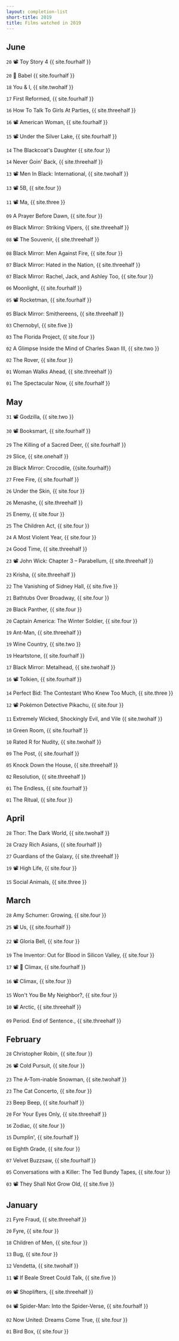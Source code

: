 ```yaml
---
layout: completion-list
short-title: 2019
title: Films watched in 2019
---
```

## June
`20` 📽 Toy Story 4 {{ site.fourhalf }}

`20` 🔁 Babel {{  site.fourhalf }}

`18` You & I, {{ site.twohalf }}

`17` First Reformed, {{ site.fourhalf }}

`16` How To Talk To Girls At Parties, {{ site.threehalf }}

`16` 📽 American Woman, {{ site.fourhalf }}

`15` 📽 Under the Silver Lake, {{ site.fourhalf }}

`14` The Blackcoat's Daughter {{ site.four }}

`14` Never Goin' Back, {{ site.threehalf }}

`13` 📽 Men In Black: International, {{ site.twohalf }}

`13` 📽 5B, {{ site.four }}

`11` 📽 Ma, {{ site.three }}

`09` A Prayer Before Dawn, {{ site.four }}

`09` Black Mirror: Striking Vipers, {{ site.threehalf }}

`08` 📽 The Souvenir, {{ site.threehalf }}

`08` Black Mirror: Men Against Fire, {{ site.four }}

`07` Black Mirror: Hated in the Nation, {{ site.threehalf }}

`07` Black Mirror: Rachel, Jack, and Ashley Too, {{ site.four }}

`06` Moonlight, {{ site.fourhalf }}

`05` 📽 Rocketman, {{ site.fourhalf }}

`05` Black Mirror: Smithereens, {{ site.threehalf }}

`03` Chernobyl, {{ site.five }}

`03` The Florida Project, {{ site.four }}

`02` A Glimpse Inside the Mind of Charles Swan III, {{ site.two }}

`02` The Rover, {{ site.four }}

`01` Woman Walks Ahead, {{ site.threehalf }}

`01` The Spectacular Now, {{ site.fourhalf }}

## May
`31` 📽 Godzilla, {{ site.two }}

`30` 📽 Booksmart, {{ site.fourhalf }}

`29` The Killing of a Sacred Deer, {{ site.fourhalf }}

`29` Slice, {{ site.onehalf }}

`28` Black Mirror: Crocodile, {{site.fourhalf}}

`27` Free Fire, {{ site.fourhalf }}

`26` Under the Skin, {{ site.four }}

`26` Menashe, {{ site.threehalf }}

`25` Enemy, {{ site.four }}

`25` The Children Act, {{ site.four }}

`24` A Most Violent Year, {{ site.four }}

`24` Good Time, {{ site.threehalf }}

`23` 📽 John Wick: Chapter 3 – Parabellum, {{ site.threehalf }}

`23` Krisha, {{ site.threehalf }}

`22` The Vanishing of Sidney Hall, {{ site.five }}

`21` Bathtubs Over Broadway, {{ site.four }}

`20` Black Panther, {{ site.four }}

`20` Captain America: The Winter Soldier, {{ site.four }}

`19` Ant-Man, {{ site.threehalf }}

`19` Wine Country, {{ site.two }}

`19` Heartstone, {{ site.fourhalf }}

`17` Black Mirror: Metalhead, {{ site.twohalf }}

`16` 📽 Tolkien, {{ site.fourhalf }}

`14` Perfect Bid: The Contestant Who Knew Too Much, {{ site.three }}

`12` 📽 Pokémon Detective Pikachu, {{ site.four }}

`11` Extremely Wicked, Shockingly Evil, and Vile {{ site.twohalf }}

`10` Green Room, {{ site.fourhalf }}

`10` Rated R for Nudity, {{ site.twohalf }}

`09` The Post, {{ site.fourhalf }}

`05` Knock Down the House, {{ site.threehalf }}

`02` Resolution, {{ site.threehalf }}

`01` The Endless, {{ site.fourhalf }}

`01` The Ritual, {{ site.four }}

## April
`28` Thor: The Dark World, {{ site.twohalf }}

`28` Crazy Rich Asians, {{ site.fourhalf }}

`27` Guardians of the Galaxy, {{ site.threehalf }}

`19` 📽 High Life, {{ site.four }}

`15` Social Animals, {{ site.three }}

## March
`28` Amy Schumer: Growing, {{ site.four }}

`25` 📽 Us, {{ site.fourhalf }}

`22` 📽 Gloria Bell, {{ site.four }}

`19` The Inventor: Out for Blood in Silicon Valley, {{ site.four }}

`17` 📽 🔁 Climax, {{ site.fourhalf }}

`16` 📽 Climax, {{ site.four }}

`15` Won't You Be My Neighbor?, {{ site.four }}

`10` 📽 Arctic, {{ site.threehalf }}

`09` Period. End of Sentence., {{ site.threehalf }}

## February
`28` Christopher Robin, {{ site.four }}

`26` 📽 Cold Pursuit, {{ site.four }}

`23` The A-Tom-inable Snowman, {{ site.twohalf }}

`23` The Cat Concerto, {{ site.four }}

`23` Beep Beep, {{ site.fourhalf }}

`20` For Your Eyes Only, {{ site.threehalf }}

`16` Zodiac, {{ site.four }}

`15` Dumplin', {{ site.fourhalf }}

`08` Eighth Grade, {{ site.four }}

`07` Velvet Buzzsaw, {{ site.fourhalf }}

`05` Conversations with a Killer: The Ted Bundy Tapes, {{ site.four }}

`03` 📽 They Shall Not Grow Old, {{ site.five }}

## January
`21` Fyre Fraud, {{ site.threehalf }}

`20` Fyre, {{ site.four }}

`18` Children of Men, {{ site.four }}

`13` Bug, {{ site.four }}

`12` Vendetta, {{ site.twohalf }}

`11` 📽 If Beale Street Could Talk, {{ site.five }}

`09` 📽 Shoplifters, {{ site.threehalf }}

`04` 📽 Spider-Man: Into the Spider-Verse, {{ site.fourhalf }}

`02` Now United: Dreams Come True, {{ site.four }}

`01` Bird Box, {{ site.four }}
